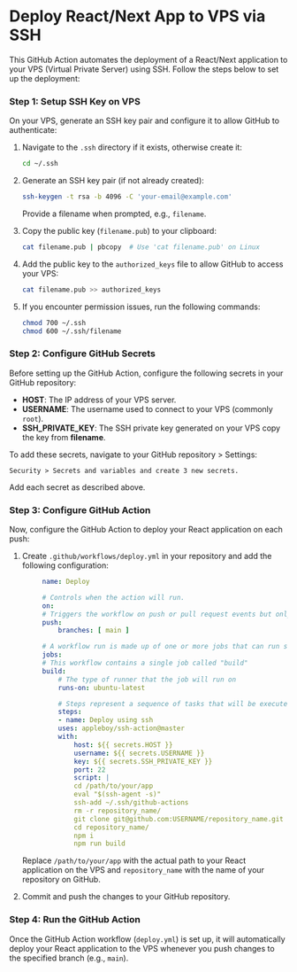 
# Deploy React/Next App to VPS via SSH

This GitHub Action automates the deployment of a React/Next application to your VPS (Virtual Private Server) using SSH. Follow the steps below to set up the deployment:


### Step 1: Setup SSH Key on VPS

On your VPS, generate an SSH key pair and configure it to allow GitHub to authenticate:

1. Navigate to the `.ssh` directory if it exists, otherwise create it:
   ```bash
   cd ~/.ssh
   ```

2. Generate an SSH key pair (if not already created):
   ```bash
   ssh-keygen -t rsa -b 4096 -C 'your-email@example.com'
   ```
   Provide a filename when prompted, e.g., `filename`.

3. Copy the public key (`filename.pub`) to your clipboard:
   ```bash
   cat filename.pub | pbcopy  # Use 'cat filename.pub' on Linux
   ```

4. Add the public key to the `authorized_keys` file to allow GitHub to access your VPS:
   ```bash
   cat filename.pub >> authorized_keys
   ```

5. If you encounter permission issues, run the following commands:
   ```bash
   chmod 700 ~/.ssh
   chmod 600 ~/.ssh/filename
   ```


### Step 2: Configure GitHub Secrets

Before setting up the GitHub Action, configure the following secrets in your GitHub repository:

- **HOST**: The IP address of your VPS server.
- **USERNAME**: The username used to connect to your VPS (commonly `root`).
- **SSH_PRIVATE_KEY**: The SSH private key generated on your VPS copy the key from **filename**.

To add these secrets, navigate to your GitHub repository > Settings:
```
Security > Secrets and variables and create 3 new secrets.
```
Add each secret as described above.

### Step 3: Configure GitHub Action

Now, configure the GitHub Action to deploy your React application on each push:

1. Create `.github/workflows/deploy.yml` in your repository and add the following configuration:

   ```yaml
        name: Deploy

        # Controls when the action will run. 
        on:
        # Triggers the workflow on push or pull request events but only for the master branch
        push:
            branches: [ main ]

        # A workflow run is made up of one or more jobs that can run sequentially or in parallel
        jobs:
        # This workflow contains a single job called "build"
        build:
            # The type of runner that the job will run on
            runs-on: ubuntu-latest

            # Steps represent a sequence of tasks that will be executed as part of the job
            steps:       
            - name: Deploy using ssh
            uses: appleboy/ssh-action@master
            with:
                host: ${{ secrets.HOST }}
                username: ${{ secrets.USERNAME }}
                key: ${{ secrets.SSH_PRIVATE_KEY }}
                port: 22
                script: |
                cd /path/to/your/app
                eval "$(ssh-agent -s)"
                ssh-add ~/.ssh/github-actions
                rm -r repository_name/
                git clone git@github.com:USERNAME/repository_name.git
                cd repository_name/
                npm i
                npm run build
   ```

   Replace `/path/to/your/app` with the actual path to your React application on the VPS and `repository_name` with the name of your repository on GitHub.

2. Commit and push the changes to your GitHub repository.

### Step 4: Run the GitHub Action

Once the GitHub Action workflow (`deploy.yml`) is set up, it will automatically deploy your React application to the VPS whenever you push changes to the specified branch (e.g., `main`).
